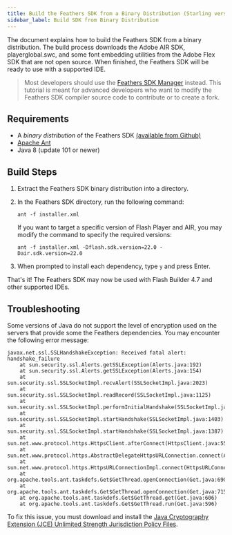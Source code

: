 ```yaml
---
title: Build the Feathers SDK from a Binary Distribution (Starling version)
sidebar_label: Build SDK from Binary Distribution
---
```


The document explains how to build the Feathers SDK from a binary distribution. The build process downloads the Adobe AIR SDK, playerglobal.swc, and some font embedding utilities from the Adobe Flex SDK that are not open source. When finished, the Feathers SDK will be ready to use with a supported IDE.

> Most developers should use the [Feathers SDK Manager](./installation-instructions.md) instead. This tutorial is meant for advanced developers who want to modify the Feathers SDK compiler source code to contribute or to create a fork.

## Requirements

- A _binary distribution_ of the Feathers SDK [(available from Github)](https://github.com/BowlerHatLLC/feathers-sdk/releases)
- [Apache Ant](http://ant.apache.org/)
- Java 8 (update 101 or newer)

## Build Steps

1.  Extract the Feathers SDK binary distribution into a directory.

1.  In the Feathers SDK directory, run the following command:

        ant -f installer.xml

    If you want to target a specific version of Flash Player and AIR, you may modify the command to specify the required versions:

        ant -f installer.xml -Dflash.sdk.version=22.0 -Dair.sdk.version=22.0

1.  When prompted to install each dependency, type `y` and press Enter.

That's it! The Feathers SDK may now be used with Flash Builder 4.7 and other supported IDEs.

## Troubleshooting

Some versions of Java do not support the level of encryption used on the servers that provide some the Feathers dependencies. You may encounter the following error message:

```code
javax.net.ssl.SSLHandshakeException: Received fatal alert: handshake_failure
	at sun.security.ssl.Alerts.getSSLException(Alerts.java:192)
	at sun.security.ssl.Alerts.getSSLException(Alerts.java:154)
	at sun.security.ssl.SSLSocketImpl.recvAlert(SSLSocketImpl.java:2023)
	at sun.security.ssl.SSLSocketImpl.readRecord(SSLSocketImpl.java:1125)
	at sun.security.ssl.SSLSocketImpl.performInitialHandshake(SSLSocketImpl.java:1375)
	at sun.security.ssl.SSLSocketImpl.startHandshake(SSLSocketImpl.java:1403)
	at sun.security.ssl.SSLSocketImpl.startHandshake(SSLSocketImpl.java:1387)
	at sun.net.www.protocol.https.HttpsClient.afterConnect(HttpsClient.java:559)
	at sun.net.www.protocol.https.AbstractDelegateHttpsURLConnection.connect(AbstractDelegateHttpsURLConnection.java:185)
	at sun.net.www.protocol.https.HttpsURLConnectionImpl.connect(HttpsURLConnectionImpl.java:153)
	at org.apache.tools.ant.taskdefs.Get$GetThread.openConnection(Get.java:690)
	at org.apache.tools.ant.taskdefs.Get$GetThread.openConnection(Get.java:715)
	at org.apache.tools.ant.taskdefs.Get$GetThread.get(Get.java:606)
	at org.apache.tools.ant.taskdefs.Get$GetThread.run(Get.java:596)
```

To fix this issue, you must download and install the [Java Cryptography Extension (JCE) Unlimited Strength Jurisdiction Policy Files](http://www.oracle.com/technetwork/java/javase/downloads/jce8-download-2133166.html).
